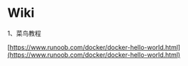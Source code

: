 # Wiki

1、菜鸟教程

[https://www.runoob.com/docker/docker-hello-world.html](https://www.runoob.com/docker/docker-hello-world.html)